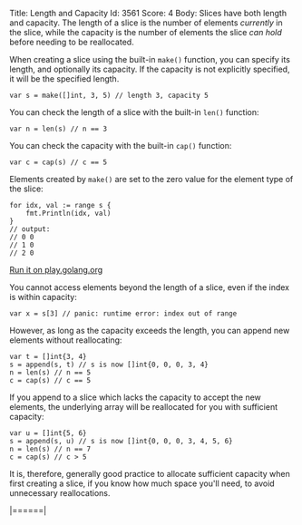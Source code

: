 Title: Length and Capacity
Id: 3561
Score: 4
Body:
Slices have both length and capacity.  The length of a slice is the number of elements *currently* in the slice, while the capacity is the number of elements the slice *can hold* before needing to be reallocated.

When creating a slice using the built-in `make()` function, you can specify its length, and optionally its capacity. If the capacity is not explicitly specified, it will be the specified length.
```
var s = make([]int, 3, 5) // length 3, capacity 5
```

You can check the length of a slice with the built-in `len()` function:
```
var n = len(s) // n == 3
```

You can check the capacity with the built-in `cap()` function:
```
var c = cap(s) // c == 5
```

Elements created by `make()` are set to the zero value for the element type of the slice:
```
for idx, val := range s {
    fmt.Println(idx, val)
}
// output:
// 0 0
// 1 0
// 2 0
```
[Run it on play.golang.org][1]

You cannot access elements beyond the length of a slice, even if the index is within capacity:
```
var x = s[3] // panic: runtime error: index out of range
```
However, as long as the capacity exceeds the length, you can append new elements without reallocating:
```
var t = []int{3, 4}
s = append(s, t) // s is now []int{0, 0, 0, 3, 4}
n = len(s) // n == 5
c = cap(s) // c == 5
```

If you append to a slice which lacks the capacity to accept the new elements, the underlying array will be reallocated for you with sufficient capacity:
```
var u = []int{5, 6}
s = append(s, u) // s is now []int{0, 0, 0, 3, 4, 5, 6}
n = len(s) // n == 7
c = cap(s) // c > 5
```
It is, therefore, generally good practice to allocate sufficient capacity when first creating a slice, if you know how much space you'll need, to avoid unnecessary reallocations.

  [1]: https://play.golang.org/p/E1OoWPDjwW
|======|
